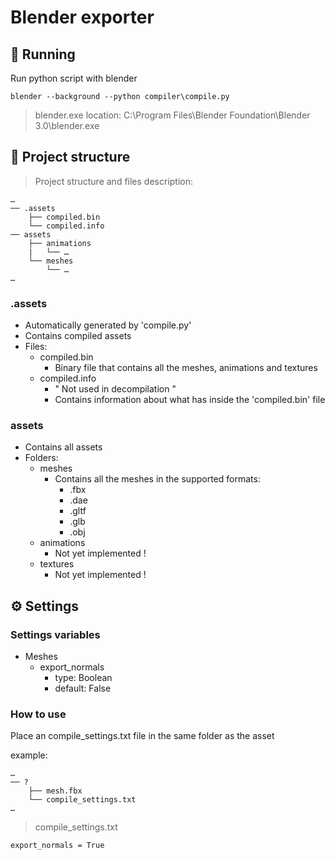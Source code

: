 # Blender exporter

## 🚀 Running

Run python script with blender

```
blender --background --python compiler\compile.py
```
> blender.exe location: C:\\Program Files\\Blender Foundation\\Blender 3.0\\blender.exe


## 📁 Project structure

> Project structure and files description:

```
…
── .assets
    ├── compiled.bin
    └── compiled.info
── assets
    ├── animations
    |   └── …   
    └── meshes
        └── …
…
```

### .assets
- Automatically generated by 'compile.py'
- Contains compiled assets
- Files:
    - compiled.bin
        - Binary file that contains all the meshes, animations and textures
    - compiled.info
        - " Not used in decompilation "
        - Contains information about what has inside the 'compiled.bin' file
### assets
- Contains all assets
- Folders:
    - meshes
        - Contains all the meshes in the supported formats:
            - .fbx
            - .dae
            - .gltf
            - .glb
            - .obj
    - animations
        - Not yet implemented !
    - textures
        - Not yet implemented !


## ⚙️ Settings

### Settings variables
- Meshes
    - export_normals
        - type: Boolean
        - default: False

### How to use
Place an compile_settings.txt file in the same folder as the asset

example: 
```
…
── ?
    ├── mesh.fbx
    └── compile_settings.txt
…
```

> compile_settings.txt
```
export_normals = True
```